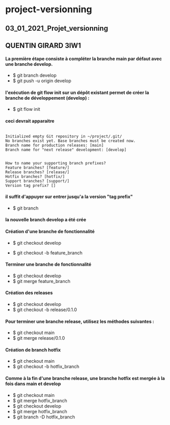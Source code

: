 # project-versionning
## 03_01_2021_Projet_versionning
## QUENTIN GIRARD 3IW1 

#### La première étape consiste à compléter la branche main par défaut avec une branche develop. 

- $ git branch develop
- $ git push -u origin develop

#### l'exécution de git flow init sur un dépôt existant permet de créer la branche de développement (develop) :

- $ git flow init

#### ceci devrait apparaitre

```

Initialized empty Git repository in ~/project/.git/
No branches exist yet. Base branches must be created now.
Branch name for production releases: [main]
Branch name for "next release" development: [develop]


How to name your supporting branch prefixes?
Feature branches? [feature/]
Release branches? [release/]
Hotfix branches? [hotfix/]
Support branches? [support/]
Version tag prefix? [] 

```
#### il suffit d'appuyer sur entrer jusqu'a la version "tag prefix"

- $ git branch

#### la nouvelle branch develop a été crée

#### Création d'une branche de fonctionnalité

- $ git checkout develop

- $ git checkout -b feature_branch

#### Terminer une branche de fonctionnalité

- $ git checkout develop
- $ git merge feature_branch

#### Création des releases

- $ git checkout develop
- $ git checkout -b release/0.1.0

#### Pour terminer une branche release, utilisez les méthodes suivantes :

- $ git checkout main
- $ git merge release/0.1.0

#### Création de branch hotfix

- $ git checkout main
- $ git checkout -b hotfix_branch

#### Comme à la fin d'une branche release, une branche hotfix est mergée à la fois dans main et develop

- $ git checkout main
- $ git merge hotfix_branch
- $ git checkout develop
- $ git merge hotfix_branch
- $ git branch -D hotfix_branch


